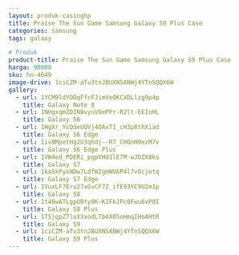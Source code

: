 ```yaml
---
layout: produk-casinghp
title: Praise The Sun Game Samsung Galaxy S9 Plus Case
categories: samsung
tags: galaxy

# Produk
product-title: Praise The Sun Game Samsung Galaxy S9 Plus Case
harga: 90000
sku: hn-4649
image-drive: 1ciCZM-aTu3tnJBUXNSANWj4YTnSQQX6W
gallery:
  - url: 1YCM9ldYODqFfcFJimVeQKCXDLlzg9p4p
    title: Galaxy Note 8
  - url: 1NHgxqmZDIN8vyuVOePFr-R2lt-EEIoHL
    title: Galaxy S6
  - url: 1HgXr_YcQdeUQVj4OAxT1_cH3p8thXiad
    title: Galaxy S6 Edge
  - url: 1iv8MpetHg2U3qhdj--R7_CHOnH0ezM7v
    title: Galaxy S6 Edge Plus
  - url: 1VW4ed_PDERi_pgpVHd1lE7M-wJOZX8ks
    title: Galaxy S7
  - url: 1ka5kPyxNDw7LdfW2gmWU6P4l7vOcjotq
    title: Galaxy S7 Edge
  - url: 1VuxLF7Eru27xGvCF7Z_ifE93YC9U2m1p
    title: Galaxy S8
  - url: 1t46wATLgpUBty0K-KIFkJPc0Fwu6vP0I
    title: Galaxy S8 Plus
  - url: 1TSjqpZ7lnXXxodLTb4X05oHmqIHoAHtR
    title: Galaxy S9
  - url: 1ciCZM-aTu3tnJBUXNSANWj4YTnSQQX6W
    title: Galaxy S9 Plus
---
```


